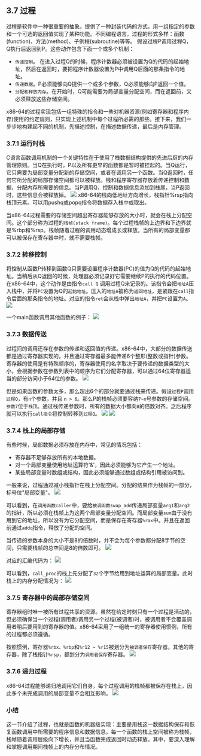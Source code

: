 ## 3.7 过程
过程是软件中一种很重要的抽象。提供了一种封装代码的方式，用一组指定的参数和一个可选的返回值实现了某种功能。不同编程语言，过程的形式多样：函数(function)、方法(method)、子例程(subroutine)等等。
假设过程P调用过程Q，Q执行后返回到P。这些动作包含下面一个或多个机制：
- `传递控制`。 在进入过程Q的时候，程序计数器必须被设置为Q的代码的起始地址，然后在返回时，要把程序计数器设置为P中调用Q后面的那条指令的地址。
- `传递数据`。P必须能够向Q提供一个或多个参数，Q必须能够向P返回一个值。
- `分配和释放内存`。在开始时，Q可能需要为局部变量分配空间，而在返回前，又必须释放这些存储空间。

x86-64的过程实现包括一组特殊的指令和一些对机器资源(例如寄存器和程序内存)使用的约定规则，只实现上述机制中每个过程所必需的那些。接下来，我们一步步地构建起不同的机制，先描述控制，在描述数据传递，最后是内存管理。

### 3.7.1 运行时栈
C语言函数调用机制的一个关键特性在于使用了栈数据结构提供的先进后厨的内存管理原则。当Q在执行时，P以及所有更早的函数都是暂时被挂起的。当Q运行，它只需要为局部变量分配新的存储空间，或者在调用另一个函数。当Q返回时，任何它所分配的局部存储空间都可以被释放。栈和程序寄存器存放着传递控制和数据、分配内存所需要的信息。当P调用Q，控制和数据信息添加到栈尾，当P返回时，这些信息会被释放掉。
![](pic/3.7%20过程/栈.png)
x86-64的栈向低地址方向增长，栈指针%rsp指向栈顶元素。可以用pushq或popq指令将数据存入栈中或取出。

当x86-64过程需要的存储空间超出寄存器能够存放的大小时，就会在栈上分配空间。这个部分称为过程的`栈帧(stack frame)`。每个过程栈帧的上边界和下边界就是%rbp和%rsp。栈帧随着过程的调用动态增成长或释放。当所有的局部变量都可以被保存在寄存器中时，就不需要栈帧。

### 3.7.2 转移控制
将控制从函数P转移到函数Q只需要设置程序计数器(PC)的值为Q的代码的起始地址。当稍后从Q返回的时候，处理器必须记录好它需要继续P的执行的代码位置。在x86-64中，这个动作是由指令`call Q` 调用过程Q来记录的。该指令会把`地址A`压入栈中，并将`PC`设置为Q的`起始地址`。压入的`地址A`被称为`返回地址`，是紧跟在`call`指令后面的那条指令的地址。对应的指令`ret`会从栈中弹出`地址A`，并把`PC`设置为`A`。
![](pic/3.7%20过程/call_ret.png)

一个main函数调用其他函数的例子：
![](pic/3.7%20过程/main_call_f.png)

### 3.7.3 数据传送
过程间的调用还存在参数的传递和返回值的传递。x86-64中，大部分的数据传送都是通过寄存器实现的，并且通过寄存器最多能传递6个整形(整数或指针)参数。寄存器的使用是有特殊顺序的，寄存器使用的名字取决于要传递的数据类型的大小，会根据参数在参数列表中的顺序为它们分配寄存器，可以通过64位寄存器适当的部分访问小于64位的参数。
![](pic/3.7%20过程/寄存器传参.png)

但是如果函数的参数太多，那么超出6个的部分就要通过栈来传递。假设`过程P`调用`过程Q`，有`n`个参数，并且 `n > 6`。那么P的栈帧必须要容纳`7~n`号参数的存储空间。`参数7`位于`栈顶`。通过栈传递参数时，所有的数据大小都向`8`的倍数对齐。之后程序就可以执行`call指令`将控制转移到`过程Q`。
![](pic/3.7%20过程/栈传递参数.png)
![](pic/3.7%20过程/栈上的参数.png)

### 3.7.4 栈上的局部存储
有些时候，局部数据必须存放在内存中，常见的情况包括：
- 寄存器不足够存放所有的本地数据。
- 对一个局部变量使用地址运算符'&'，因此必须能够为它产生一个地址。
- 某些局部变量时数组或结构，因此必须能够通过数组或结构引用被访问到。

一般来说，过程通过减小栈指针在栈上分配空间。分配的结果作为栈帧的一部分，标号位"局部变量"。
![](pic/3.7%20过程/过程调用传指针例子.png)

可以看到，在`调用函数caller`中，要给`被调函数swap_add`传递局部变量`arg1`和`arg2`的指针，所以必须在栈帧上为这两个局部变量分配空间。而局部变量`sum`由于没有用到它的地址，所以没有为它分配空间，而是保存在寄存器`%rax`中。并且在返回前通过`addq`指令，释放了分配的空间。

当传递的参数本身的大小不是8的倍数时，并不会为每个参数都分配8字节的空间，只需要栈帧的总空间是8的倍数即可。
![](pic/3.7%20过程/多地址参数.png)

对应的汇编代码为：
![](pic/3.7%20过程/多地址参数.s.png)

可以看到，`call_proc`的栈上先分配了`32`个字节给用到地址运算的局部变量。此时栈上的内存分配情况为：
![](pic/3.7%20过程/栈上内存分布.png)

### 3.7.5 寄存器中的局部存储空间
寄存器组时唯一被所有过程共享的资源。虽然在给定时刻只有一个过程是活动的，但必须确保当一个过程(调用者)调用另一个过程(被调者)时，被调用者不会覆盖调用者稍后要用到的寄存器的值。x86-64采用了一组统一的寄存器使用惯例，所有的过程都必须遵循。

按照惯例，寄存器`%rbx、%rbp`和`%r12 ~ %r15`被划分为`被调者保存`寄存器。其他的寄存器，除了栈指针`%rsp`，都划分为`调用者保存`寄存器。
![](pic/3.7%20过程/调用者被调者保存寄存器示例.png)

### 3.7.6 递归过程
x86-64过程能够递归地调用它们自身，每个过程调用的栈帧都被保存在栈上，因此多个未完成调用的局部变量不会相互影响。
![](pic/3.7%20过程/递归调用示例.png)

### 小结
这一节介绍了过程，也就是函数的机器级实现：主要是用栈这一数据结构保存和恢复函数调用中所需要的程序信息和数据信息。每一个函数的栈上空间被称为栈帧，栈帧随着调用层级向下增长，并且当函数完成返回时动态释放。其中，要深入理解和掌握调用期间栈帧上的内存分布情况。